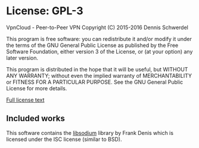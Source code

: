 # License: GPL-3

VpnCloud - Peer-to-Peer VPN
Copyright (C) 2015-2016  Dennis Schwerdel

This program is free software: you can redistribute it and/or modify
it under the terms of the GNU General Public License as published by
the Free Software Foundation, either version 3 of the License, or
(at your option) any later version.

This program is distributed in the hope that it will be useful,
but WITHOUT ANY WARRANTY; without even the implied warranty of
MERCHANTABILITY or FITNESS FOR A PARTICULAR PURPOSE.  See the
GNU General Public License for more details.

[Full license text](gpl-3.txt)


## Included works

This software contains the [libsodium](https://github.com/jedisct1/libsodium)
library by Frank Denis which is licensed under the ISC license (similar to BSD).
